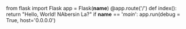 from flask import Flask
app = Flask(__name__)
@app.route('/')
def index():
 return "Hello, World! NAbersin La?"
if __name__ == '_main_':
 app.run(debug = True, host='0.0.0.0')
